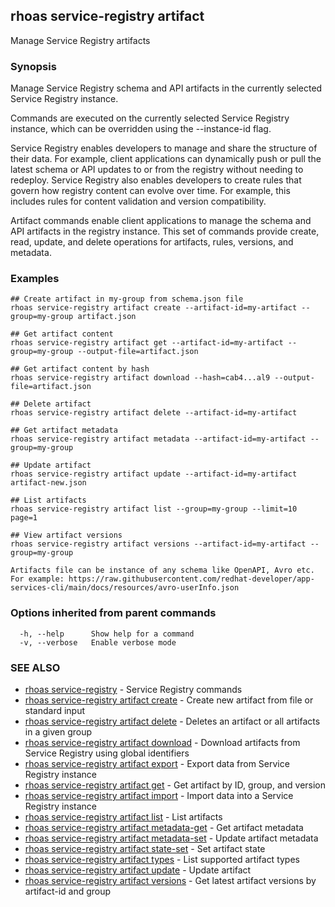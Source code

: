 ## rhoas service-registry artifact

Manage Service Registry artifacts

### Synopsis

Manage Service Registry schema and API artifacts in the currently selected Service Registry instance.

Commands are executed on the currently selected Service Registry instance, which can be overridden using the --instance-id flag.

Service Registry enables developers to manage and share the structure of their data.
For example, client applications can dynamically push or pull the latest schema or API updates to or from the registry without needing to redeploy.
Service Registry also enables developers to create rules that govern how registry content can evolve over time.
For example, this includes rules for content validation and version compatibility.

Artifact commands enable client applications to manage the schema and API artifacts in the registry instance.
This set of commands provide create, read, update, and delete operations for artifacts, rules, versions, and metadata.


### Examples

```
## Create artifact in my-group from schema.json file
rhoas service-registry artifact create --artifact-id=my-artifact --group=my-group artifact.json

## Get artifact content
rhoas service-registry artifact get --artifact-id=my-artifact --group=my-group --output-file=artifact.json

## Get artifact content by hash
rhoas service-registry artifact download --hash=cab4...al9 --output-file=artifact.json

## Delete artifact
rhoas service-registry artifact delete --artifact-id=my-artifact

## Get artifact metadata
rhoas service-registry artifact metadata --artifact-id=my-artifact --group=my-group

## Update artifact
rhoas service-registry artifact update --artifact-id=my-artifact artifact-new.json

## List artifacts
rhoas service-registry artifact list --group=my-group --limit=10 page=1

## View artifact versions
rhoas service-registry artifact versions --artifact-id=my-artifact --group=my-group

Artifacts file can be instance of any schema like OpenAPI, Avro etc.
For example: https://raw.githubusercontent.com/redhat-developer/app-services-cli/main/docs/resources/avro-userInfo.json

```

### Options inherited from parent commands

```
  -h, --help      Show help for a command
  -v, --verbose   Enable verbose mode
```

### SEE ALSO

* [rhoas service-registry](rhoas_service-registry.md)	 - Service Registry commands
* [rhoas service-registry artifact create](rhoas_service-registry_artifact_create.md)	 - Create new artifact from file or standard input
* [rhoas service-registry artifact delete](rhoas_service-registry_artifact_delete.md)	 - Deletes an artifact or all artifacts in a given group
* [rhoas service-registry artifact download](rhoas_service-registry_artifact_download.md)	 - Download artifacts from Service Registry using global identifiers
* [rhoas service-registry artifact export](rhoas_service-registry_artifact_export.md)	 - Export data from Service Registry instance
* [rhoas service-registry artifact get](rhoas_service-registry_artifact_get.md)	 - Get artifact by ID, group, and version
* [rhoas service-registry artifact import](rhoas_service-registry_artifact_import.md)	 - Import data into a Service Registry instance
* [rhoas service-registry artifact list](rhoas_service-registry_artifact_list.md)	 - List artifacts
* [rhoas service-registry artifact metadata-get](rhoas_service-registry_artifact_metadata-get.md)	 - Get artifact metadata
* [rhoas service-registry artifact metadata-set](rhoas_service-registry_artifact_metadata-set.md)	 - Update artifact metadata
* [rhoas service-registry artifact state-set](rhoas_service-registry_artifact_state-set.md)	 - Set artifact state
* [rhoas service-registry artifact types](rhoas_service-registry_artifact_types.md)	 - List supported artifact types
* [rhoas service-registry artifact update](rhoas_service-registry_artifact_update.md)	 - Update artifact
* [rhoas service-registry artifact versions](rhoas_service-registry_artifact_versions.md)	 - Get latest artifact versions by artifact-id and group

